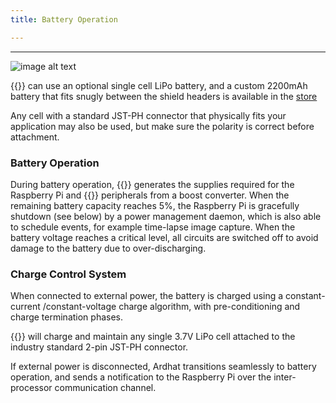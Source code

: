 ```yaml
---
title: Battery Operation

---
```


***

 ![image alt text](/media/ardhatbattside600.jpg)


 {{<ardhat>}} can use an optional single cell LiPo battery, and a custom 2200mAh battery that fits snugly between the shield headers is available in the [store](/shop)

<div class="note warning">
  <p>
Any cell with a standard JST-PH connector that physically fits your application may also be used, but make sure the polarity is correct before attachment.
  </p>
</div>


### Battery Operation

During battery operation, {{<ardhat>}} generates the supplies required for the Raspberry Pi and {{<ardhat>}} peripherals from a boost converter. When the remaining battery capacity reaches 5%, the Raspberry Pi is gracefully shutdown (see below) by a power  management daemon, which is also able to schedule events, for example time-lapse image capture.  When the battery voltage reaches a critical level, all circuits are switched off to avoid damage to the battery due to over-discharging. 

### Charge Control System

When connected to external power, the battery is charged using a constant-current /constant-voltage charge algorithm, with pre-conditioning and charge termination phases.

{{<ardhat>}} will charge and maintain any single 3.7V LiPo cell attached to the industry standard 2-pin JST-PH connector.  


If external power is disconnected, Ardhat transitions seamlessly to battery operation, and sends a notification to the Raspberry Pi over the inter-processor communication channel. 